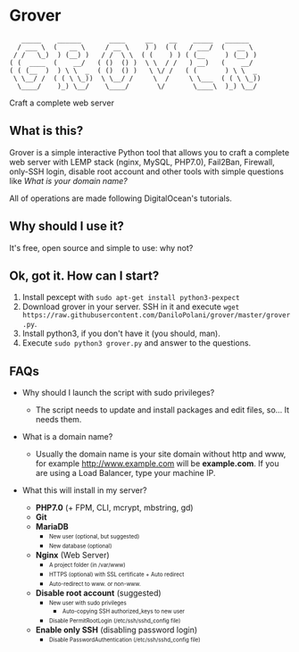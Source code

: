 # Grover
```
   _____    ______       ____     __    __    _____   ______    
  / ___ \  (   __ \     / __ \    ) )  ( (   / ___/  (   __ \   
 / /   \_)  ) (__) )   / /  \ \  ( (    ) ) ( (__     ) (__) )  
( (  ____  (    __/   ( ()  () )  \ \  / /   ) __)   (    __/   
( ( (__  )  ) \ \  _  ( ()  () )   \ \/ /   ( (       ) \ \  _  
 \ \__/ /  ( ( \ \_))  \ \__/ /     \  /     \ \___  ( ( \ \_)) 
  \____/    )_) \__/    \____/       \/       \____\  )_) \__/ 
```
Craft a complete web server


## What is this?
Grover is a simple interactive Python tool that allows you to craft a complete web server with LEMP stack (nginx, MySQL, PHP7.0), Fail2Ban, Firewall, only-SSH login, disable root account and other tools with simple questions like *What is your domain name?*

All of operations are made following DigitalOcean's tutorials.

## Why should I use it?
It's free, open source and simple to use: why not?

## Ok, got it. How can I start?
1. Install pexcept with `sudo apt-get install python3-pexpect`
1. Download grover in your server. SSH in it and execute `wget https://raw.githubusercontent.com/DaniloPolani/grover/master/grover.py`.
1. Install python3, if you don't have it (you should, man).
1. Execute `sudo python3 grover.py` and answer to the questions.

## FAQs
* Why should I launch the script with sudo privileges?
  * The script needs to update and install packages and edit files, so... It needs them.
  
* What is a domain name?
  * Usually the domain name is your site domain without http and www, for example http://www.example.com will be **example.com**. If you are using a Load Balancer, type your machine IP.
  
* What this will install in my server?
   * **PHP7.0** (+ FPM, CLI, mcrypt, mbstring, gd)
   * **Git**
   * **MariaDB**
      * <sub><sup>New user (optional, but suggested)</sup></sub>
      * <sub><sup>New database (optional)</sup></sub>
   * **Nginx** (Web Server)
      * <sub><sup>A project folder (in /var/www)</sup></sub>
      * <sub><sup>HTTPS (optional) with SSL certificate + Auto redirect</sup></sub>
      * <sub><sup>Auto-redirect to www. or non-www.</sup></sub>
   * **Disable root account** (suggested)
      * <sub><sup>New user with sudo privileges</sup></sub>
         * <sub><sup>Auto-copying SSH authorized_keys to new user</sup></sub>
      * <sub><sup>Disable PermitRootLogin (/etc/ssh/sshd_config file)</sup></sub>
   * **Enable only SSH** (disabling password login)
      * <sub><sup>Disable PasswordAuthentication (/etc/ssh/sshd_config file)</sup></sub>
